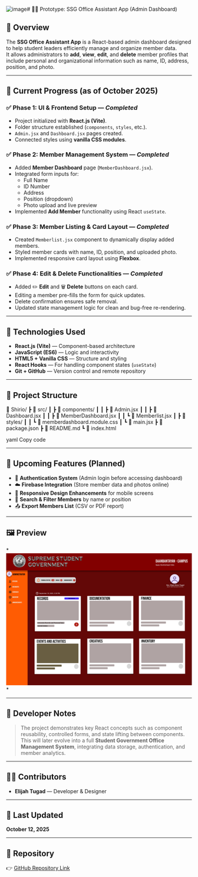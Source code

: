 <img width="1051" height="616" alt="image" src="https://github.com/user-attachments/assets/5fa0be61-ca6f-439d-a078-a14cce7aaa40" /># 🧑‍💼 Prototype: SSG Office Assistant App (Admin Dashboard)

## 📘 Overview
The **SSG Office Assistant App** is a React-based admin dashboard designed to help student leaders efficiently manage and organize member data.  
It allows administrators to **add**, **view**, **edit**, and **delete** member profiles that include personal and organizational information such as name, ID, address, position, and photo.

---

## 🚀 Current Progress (as of October 2025)

### ✅ Phase 1: UI & Frontend Setup — *Completed*
- Project initialized with **React.js (Vite)**.
- Folder structure established (`components`, `styles`, etc.).
- `Admin.jsx` and `Dashboard.jsx` pages created.
- Connected styles using **vanilla CSS modules**.

### ✅ Phase 2: Member Management System — *Completed*
- Added **Member Dashboard** page (`MemberDashboard.jsx`).
- Integrated form inputs for:
  - Full Name
  - ID Number
  - Address
  - Position (dropdown)
  - Photo upload and live preview
- Implemented **Add Member** functionality using React `useState`.

### ✅ Phase 3: Member Listing & Card Layout — *Completed*
- Created `Memberlist.jsx` component to dynamically display added members.
- Styled member cards with name, ID, position, and uploaded photo.
- Implemented responsive card layout using **Flexbox**.

### ✅ Phase 4: Edit & Delete Functionalities — *Completed*
- Added ✏️ **Edit** and 🗑️ **Delete** buttons on each card.
- Editing a member pre-fills the form for quick updates.
- Delete confirmation ensures safe removal.
- Updated state management logic for clean and bug-free re-rendering.

---

## 🔧 Technologies Used
- **React.js (Vite)** — Component-based architecture
- **JavaScript (ES6)** — Logic and interactivity
- **HTML5 + Vanilla CSS** — Structure and styling
- **React Hooks** — For handling component states (`useState`)
- **Git + GitHub** — Version control and remote repository

---

## 🧱 Project Structure
📂 Shirio/
┣ 📁 src/
┃ ┣ 📁 components/
┃ ┃ ┣ 📜 Admin.jsx
┃ ┃ ┣ 📜 Dashboard.jsx
┃ ┃ ┣ 📜 MemberDashboard.jsx
┃ ┃ ┗ 📜 Memberlist.jsx
┃ ┣ 📁 styles/
┃ ┃ ┗ 📜 memberdashboard.module.css
┃ ┗ 📜 main.jsx
┣ 📜 package.json
┣ 📜 README.md
┗ 📜 index.html

yaml
Copy code

---

## 🎯 Upcoming Features (Planned)
- 🔐 **Authentication System** (Admin login before accessing dashboard)
- ☁️ **Firebase Integration** (Store member data and photos online)
- 📱 **Responsive Design Enhancements** for mobile screens
- 🧩 **Search & Filter Members** by name or position
- 📤 **Export Members List** (CSV or PDF report)

---

## 🖼️ Preview
*![Logo](src/assets/preview.jpg)
*

---

## 🧠 Developer Notes
> The project demonstrates key React concepts such as component reusability, controlled forms, and state lifting between components.  
> This will later evolve into a full **Student Government Office Management System**, integrating data storage, authentication, and member analytics.

---

## 🧑‍💻 Contributors
- **Elijah Tugad** — Developer & Designer

---

## 📅 Last Updated
**October 12, 2025**

---

## 💾 Repository
👉 [GitHub Repository Link](https://github.com/elijahtugad2005/Prototype-SSG-Office-Assistant-App)
